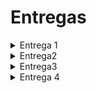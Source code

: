 # Entregas
<details>
<summary>Entrega 1</summary>

## Examen Tornado

### Juli
[![Alt text](https://github.com/Teotsky1/ElRepoGrafico/assets/111312908/ae59b2d6-a45d-4ce3-8803-1bcea8006eb2)](https://youtu.be/hf1u-tVELnE)

[Juli](https://youtu.be/hf1u-tVELnE)


### Teo

![image](https://github.com/Teotsky1/ElRepoGrafico/assets/111305370/13746b04-f70d-4423-84a8-4127ad1fdf80)

[Teotsky](https://youtu.be/xAzPfnZOJtI)


### Fantastico
![image](https://github.com/Teotsky1/ElRepoGrafico/assets/111305370/e7977fbf-3e05-4cf1-a026-faa1bc35be92)

[Fantas](https://youtu.be/PHAJYdoiArQ)

### Josue

### Ana
![Captura de pantalla 2024-04-12 134841](https://github.com/Teotsky1/ElRepoGrafico/assets/110044768/9ff7bcce-0386-4496-a578-47e52e4960f2)

[Ana](https://youtu.be/ykTcuLklMDQ)
</details>


<details>
<summary>Entrega2</summary>

  ### ESCUDO DE FUEGO

  ## Preview

![image](https://github.com/Teotsky1/ElRepoGrafico/assets/111305370/df23e410-5979-43ba-8c1c-465fd6cd6877)


  ## Video
  [Escudo de fuego](https://youtu.be/_bWQj_OWy_Q?si=pm9fuFcVC6jHVOfl)


  ## Carpeta
  [Link Directo A Las Carpetas](https://github.com/Teotsky1/ElRepoGrafico/tree/main/ComputacionGrafica/Assets/ESCUDODEFUEGO)



  [Link a Trello](https://trello.com/invite/b/f0urg0JA/ATTIb644f5e138178970dd21428fd4ee4859B3171D3A/entregacomputaciongrafica)


</details>

<details>
<summary>Entrega3</summary>

## Actividad 03, Shaders.
[Documento ejercicios ](https://docs.google.com/document/d/1lypm54xDiSl54adG1YEZ0CX4gB8Znbgbm1eqvY5LUDI/edit?usp=sharing)


<details>
  <summary> Teo </summary>


### Coordenadas polares



https://github.com/Teotsky1/ElRepoGrafico/assets/111305370/37af1279-a303-428b-a4a5-58a64b6b01c2


### Disolver con ruido

https://github.com/Teotsky1/ElRepoGrafico/assets/111305370/d920a82b-21f6-4bce-b327-02df37d13cee





</details>


<details>
  <summary>Ana Diaz</summary>
  
  ### Distorsión
  
Árbol de nodos:

![Captura de pantalla 2024-04-12 135718](https://github.com/Teotsky1/ElRepoGrafico/assets/110044768/d5ed37fa-35df-45fa-bc4a-76f0d5697e7b)

Efecto funcionando (Y sliders):

https://github.com/Teotsky1/ElRepoGrafico/assets/110044768/dc6a273e-bb3c-4f78-af97-1af18192f3cc 


### Movimiento de humo


Árbol de nodos:

![Captura de pantalla 2024-04-12 145641](https://github.com/Teotsky1/ElRepoGrafico/assets/110044768/acce725b-3684-42d1-82d9-185a2113421e)

Efecto funcionando (Y sliders):

https://github.com/Teotsky1/ElRepoGrafico/assets/110044768/d0cfc5f9-c04f-45f9-9f8c-21eabddbe1e3

</details>

<details>
  
  <summary>Juan Suarez</summary>
  
## 1.Erosión(Disolver con ruido)

![MascaraRuido](https://github.com/Teotsky1/ElRepoGrafico/assets/14959619/d19405ac-cb62-4d32-a1ef-c42d163c4d13)

![MascaraRuido2](https://github.com/Teotsky1/ElRepoGrafico/assets/14959619/d1cf075c-7c52-4451-a1ed-6353876b8a0b)


## 2.Disolver Textura Pre Creada

![estrella](https://github.com/Teotsky1/ElRepoGrafico/assets/14959619/9adfd84c-1b1a-4ff6-8a80-53418f2e6d18)

![2 Estrella](https://github.com/Teotsky1/ElRepoGrafico/assets/14959619/dcd8c4af-9199-4f22-a4f6-983036f6debb)

</details>

<details>
  
  <summary>Josue Quinche</summary>

  
  ### Máscara Multicanal

  ![](https://github.com/jfUPB/ElRepoGrafico/blob/main/ComputacionGrafica/Assets/Triangulo.gif)

  ![](https://github.com/jfUPB/ElRepoGrafico/blob/main/ComputacionGrafica/Assets/ShadersTriangulo.jpeg)

  
  ### Máscara Radial

  ![](https://github.com/jfUPB/ElRepoGrafico/blob/main/ComputacionGrafica/Assets/Mascara.gif)

  ![](https://github.com/jfUPB/ElRepoGrafico/blob/main/ComputacionGrafica/Assets/ShadersMascaraRdial.jpeg)

</details>

<details>
  
  <summary>Juli Olarte</summary>

  ### Textura en espejo
  
  ![](https://github.com/Teotsky1/ElRepoGrafico/assets/111312908/5748ca1b-f7c7-4d5f-8538-281d08ac6173)
  
  https://github.com/Teotsky1/ElRepoGrafico/assets/111312908/bab8c17f-0bf4-4d3e-90f6-7eb2192927fc


  ### Máscara Multicanal
  ![](https://github.com/Teotsky1/ElRepoGrafico/assets/111312908/d1c618bb-ef3b-45b3-8294-6983778b92f8)

  https://github.com/Teotsky1/ElRepoGrafico/assets/111312908/49e66b63-2a03-4b46-9107-aaf71a92517f
  
  
</details>  


</details>


<details>
  <summary>Entrega 4</summary>

  [Link a Youtube](https://youtu.be/22JIve-L8jE)

  ![image](https://github.com/Teotsky1/ElRepoGrafico/assets/111305370/c18e14b8-495c-4e37-8abd-d86b4e2a86b5)

  ![image](https://github.com/Teotsky1/ElRepoGrafico/assets/111305370/0901f92e-56f5-493c-ac6b-f2fe9e1b4f23)

  ![image](https://github.com/Teotsky1/ElRepoGrafico/assets/111305370/1de77b87-a846-4af2-b484-967be8efe112)

  ![image](https://github.com/Teotsky1/ElRepoGrafico/assets/111305370/7d86cf5b-0b11-4751-8350-7ed36ecbe12d)

  ![image](https://github.com/Teotsky1/ElRepoGrafico/assets/111305370/f946988b-8d0d-4d6f-a825-0cd4ed8736c1)






</details>
